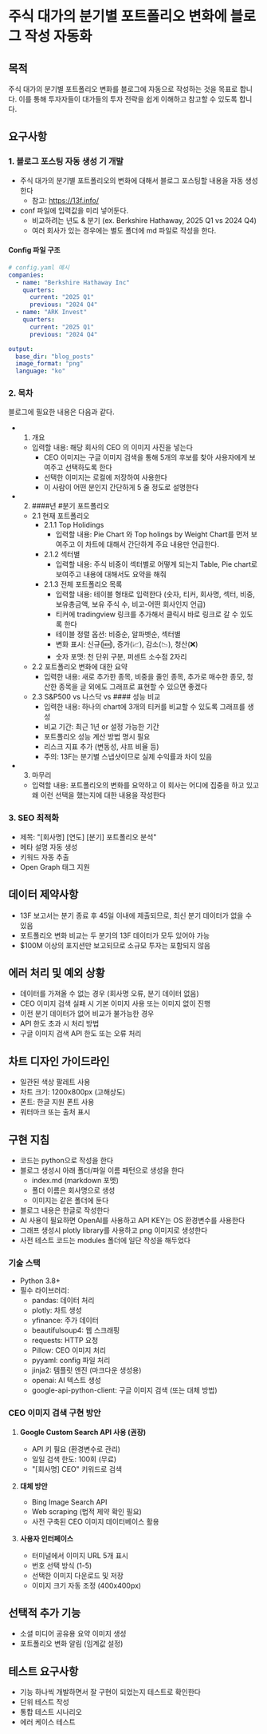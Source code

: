 # 주식 대가의 분기별 포트폴리오 변화에 블로그 작성 자동화

## 목적

주식 대가의 분기별 포트폴리오 변화를 블로그에 자동으로 작성하는 것을 목표로 합니다. 이를 통해 투자자들이 대가들의 투자 전략을 쉽게 이해하고 참고할 수 있도록 합니다.

## 요구사항

### 1. 블로그 포스팅 자동 생성 기 개발
- 주식 대가의 분기별 포트폴리오의 변화에 대해서 블로그 포스팅할 내용을 자동 생성한다
  - 참고: https://13f.info/
- conf 파일에 입력값을 미리 넣어둔다. 
  - 비교하려는 년도 & 분기 (ex. Berkshire Hathaway, 2025 Q1 vs 2024 Q4)
  - 여러 회사가 있는 경우에는 별도 폴더에 md 파일로 작성을 한다. 

#### Config 파일 구조
```yaml
# config.yaml 예시
companies:
  - name: "Berkshire Hathaway Inc"
    quarters:
      current: "2025 Q1"
      previous: "2024 Q4"
  - name: "ARK Invest"
    quarters:
      current: "2025 Q1"
      previous: "2024 Q4"

output:
  base_dir: "blog_posts"
  image_format: "png"
  language: "ko"
```

### 2. 목차
블로그에 필요한 내용은 다음과 같다. 

- 1. 개요
  - 입력할 내용: 해당 회사의 CEO 의 이미지 사진을 넣는다
    - CEO 이미지는 구글 이미지 검색을 통해 5개의 후보를 찾아 사용자에게 보여주고 선택하도록 한다
    - 선택한 이미지는 로컬에 저장하여 사용한다
    - 이 사람이 어떤 분인지 간단하게 5 줄 정도로 설명한다
- 2. ####년 #분기 포트폴리오
  - 2.1 현재 포트폴리오
    - 2.1.1 Top Holidings
      - 입력할 내용: Pie Chart 와 Top holings by Weight Chart를 먼저 보여주고 이 차트에 대해서 간단하게 주요 내용만 언급한다. 
    - 2.1.2 섹터별 
      - 입력할 내용: 주식 비중이 섹터별로 어떻게 되는지 Table, Pie chart로 보여주고 내용에 대해서도 요약을 해줘
    - 2.1.3 전체 포트폴리오 목록
      - 입력할 내용: 테이블 형태로 입력한다 (숫자, 티커, 회사명, 섹터, 비중, 보유총금액, 보유 주식 수, 비고-어떤 회사인지 언급)
      - 티커에 tradingview 링크를 추가해서 클릭시 바로 링크로 갈 수 있도록 한다
      - 테이블 정렬 옵션: 비중순, 알파벳순, 섹터별
      - 변화 표시: 신규(🆕), 증가(📈), 감소(📉), 청산(❌)
      - 숫자 포맷: 천 단위 구분, 퍼센트 소수점 2자리
  - 2.2 포트폴리오 변화에 대한 요약
    - 입력한 내용: 새로 추가한 종목, 비중을 줄인 종목, 추가로 매수한 종모, 청산한 종목을 글 외에도 그래프로 표현할 수 있으면 좋겠다
  - 2.3 S&P500 vs 나스닥 vs #### 성능 비교
    - 입력한 내용: 하나의 chart에 3개의 티커를 비교할 수 있도록 그래프를 생성
    - 비교 기간: 최근 1년 or 설정 가능한 기간
    - 포트폴리오 성능 계산 방법 명시 필요
    - 리스크 지표 추가 (변동성, 샤프 비율 등)
    - 주의: 13F는 분기별 스냅샷이므로 실제 수익률과 차이 있음
- 3. 마무리
  - 입력할 내용: 포트폴리오의 변화를 요약하고 이 회사는 어디에 집중을 하고 있고 왜 이런 선택을 했는지에 대한 내용을 작성한다

### 3. SEO 최적화
- 제목: "[회사명] [연도] [분기] 포트폴리오 분석"
- 메타 설명 자동 생성
- 키워드 자동 추출
- Open Graph 태그 지원

## 데이터 제약사항
- 13F 보고서는 분기 종료 후 45일 이내에 제출되므로, 최신 분기 데이터가 없을 수 있음
- 포트폴리오 변화 비교는 두 분기의 13F 데이터가 모두 있어야 가능
- $100M 이상의 포지션만 보고되므로 소규모 투자는 포함되지 않음

## 에러 처리 및 예외 상황
- 데이터를 가져올 수 없는 경우 (회사명 오류, 분기 데이터 없음)
- CEO 이미지 검색 실패 시 기본 이미지 사용 또는 이미지 없이 진행
- 이전 분기 데이터가 없어 비교가 불가능한 경우
- API 한도 초과 시 처리 방법
- 구글 이미지 검색 API 한도 또는 오류 처리

## 차트 디자인 가이드라인
- 일관된 색상 팔레트 사용
- 차트 크기: 1200x800px (고해상도)
- 폰트: 한글 지원 폰트 사용
- 워터마크 또는 출처 표시

## 구현 지침

- 코드는 python으로 작성을 한다
- 블로그 생성시 아래 폴더/파일 이름 패턴으로 생성을 한다
  - index.md (markdown 포멧)
  - 폴더 이름은 회사명으로 생성
  - 이미지는 같은 폴더에 둔다
- 블로그 내용은 한글로 작성한다
- AI 사용이 필요하면 OpenAI를 사용하고 API KEY는 OS 환경변수를 사용한다
- 그래프 생성시 plotly library를 사용하고 png 이미지로 생성한다
- 사전 테스트 코드는 modules 폴더에 일단 작성을 해두었다

### 기술 스택
- Python 3.8+
- 필수 라이브러리:
  - pandas: 데이터 처리
  - plotly: 차트 생성
  - yfinance: 주가 데이터
  - beautifulsoup4: 웹 스크래핑
  - requests: HTTP 요청
  - Pillow: CEO 이미지 처리
  - pyyaml: config 파일 처리
  - jinja2: 템플릿 엔진 (마크다운 생성용)
  - openai: AI 텍스트 생성
  - google-api-python-client: 구글 이미지 검색 (또는 대체 방법)

### CEO 이미지 검색 구현 방안
1. **Google Custom Search API 사용 (권장)**
   - API 키 필요 (환경변수로 관리)
   - 일일 검색 한도: 100회 (무료)
   - "[회사명] CEO" 키워드로 검색

2. **대체 방안**
   - Bing Image Search API
   - Web scraping (법적 제약 확인 필요)
   - 사전 구축된 CEO 이미지 데이터베이스 활용

3. **사용자 인터페이스**
   - 터미널에서 이미지 URL 5개 표시
   - 번호 선택 방식 (1-5)
   - 선택한 이미지 다운로드 및 저장
   - 이미지 크기 자동 조정 (400x400px)

## 선택적 추가 기능
- 소셜 미디어 공유용 요약 이미지 생성
- 포트폴리오 변화 알림 (임계값 설정)

## 테스트 요구사항
- 기능 하나씩 개발하면서 잘 구현이 되었는지 테스트로 확인한다
- 단위 테스트 작성
- 통합 테스트 시나리오
- 에러 케이스 테스트